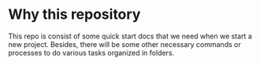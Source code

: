 
# Why this repository

This repo is consist of some quick start docs that we need when we start a new project. Besides, there will be some other necessary commands or processes to do various tasks organized in folders.

